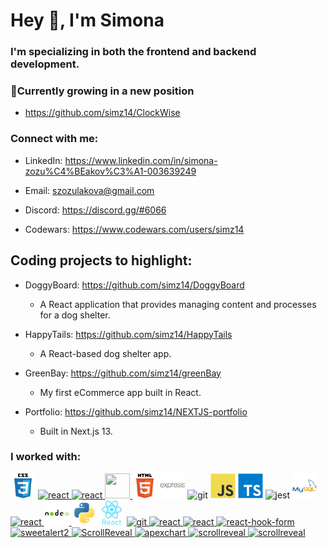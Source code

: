 <h1>Hey 👋, I'm Simona</h1>
<h3> I'm specializing in both the frontend and backend development.</h3>

<h3>🌱Currently growing in a new position</h3>

- https://github.com/simz14/ClockWise

<h3 align="left">Connect with me:</h3>

- LinkedIn: https://www.linkedin.com/in/simona-zozu%C4%BEakov%C3%A1-003639249

- Email: szozulakova@gmail.com

- Discord: https://discord.gg/#6066

- Codewars: https://www.codewars.com/users/simz14

<h2 align="left">Coding projects to highlight:</h2>

- DoggyBoard:  https://github.com/simz14/DoggyBoard
    - A React application that provides managing content and processes for a dog shelter.

- HappyTails: https://github.com/simz14/HappyTails
    - A React-based dog shelter app.

- GreenBay: https://github.com/simz14/greenBay
    - My first eCommerce app built in React.

- Portfolio: https://github.com/simz14/NEXTJS-portfolio
    - Built in Next.js 13.


<h3 align="left">I worked with:</h3>
<p align="left"> <a target="_blank" rel="noreferrer"> <img src="https://raw.githubusercontent.com/devicons/devicon/master/icons/css3/css3-original-wordmark.svg" alt="css3" width="40" height="40"/> </a> <a target="_blank" href="https://styled-components.com/" rel="noreferrer"> <img src="https://styled-components.com/logo.png" alt="react" width="40" height="40"/> </a><a target="_blank" href="https://tailwindcss.com/resources" rel="noreferrer"> <img src="https://static-00.iconduck.com/assets.00/file-type-tailwind-icon-512x307-l0anq79h.png" alt="react" width="60" height="40"/> </a> <a target="_blank" href="https://sass-lang.com/" rel="noreferrer"> <img src="https://sass-lang.com/assets/img/styleguide/seal-color-aef0354c.png" width="40" height="40"/> </a> <a  target="_blank" rel="noreferrer"> <img src="https://raw.githubusercontent.com/devicons/devicon/master/icons/html5/html5-original-wordmark.svg" alt="html5" width="40" height="40"/> </a> <a  target="_blank" rel="noreferrer"> <img src="https://raw.githubusercontent.com/devicons/devicon/master/icons/express/express-original-wordmark.svg" alt="express" width="40" height="40"/> </a> <a  target="_blank" rel="noreferrer"> <img src="https://www.vectorlogo.zone/logos/git-scm/git-scm-icon.svg" alt="git" width="40" height="40"/> </a>  <a  target="_blank" rel="noreferrer"> <img src="https://raw.githubusercontent.com/devicons/devicon/master/icons/javascript/javascript-original.svg" alt="javascript" width="40" height="40"/> </a>  <a target="_blank" rel="noreferrer"> <img src="https://raw.githubusercontent.com/devicons/devicon/master/icons/typescript/typescript-original.svg" alt="typescript" width="40" height="40"/> </a> <a  target="_blank" rel="noreferrer"> <img src="https://www.vectorlogo.zone/logos/jestjsio/jestjsio-icon.svg" alt="jest" width="40" height="40"/> </a> <a target="_blank" rel="noreferrer"> <img src="https://raw.githubusercontent.com/devicons/devicon/master/icons/mysql/mysql-original-wordmark.svg" alt="mysql" width="40" height="40"/> </a> <a target="_blank" href="https://sequelize.org/" rel="noreferrer"> <img src="https://cdn.freebiesupply.com/logos/large/2x/sequelize-logo-png-transparent.png" alt="react" width="40" height="40"/> </a>
 <a href="https://nodejs.org" target="_blank" rel="noreferrer"> <img src="https://raw.githubusercontent.com/devicons/devicon/master/icons/nodejs/nodejs-original-wordmark.svg" alt="nodejs" width="40" height="40"/> </a> <a target="_blank" rel="noreferrer"> <img src="https://raw.githubusercontent.com/devicons/devicon/master/icons/python/python-original.svg" alt="python" width="40" height="40"/> </a> <a target="_blank" rel="noreferrer"> <img src="https://raw.githubusercontent.com/devicons/devicon/master/icons/react/react-original-wordmark.svg" alt="react" width="40" height="40"/> </a> <a  target="_blank" href="https://nextjs.org/docs" rel="noreferrer"> <img src="https://www.svgrepo.com/show/354113/nextjs-icon.svg" alt="git" width="40" height="40"/> </a> <a target="_blank" href="https://mui.com/" rel="noreferrer"> <img src="https://mui.com/static/logo.png" alt="react" width="40" height="40"/> </a>
<a target="_blank" href="https://swiperjs.com/" rel="noreferrer"> <img src="https://cms-assets.tutsplus.com/uploads/users/780/posts/39427/image-upload/68747470733a2f2f6769746875622e7375726d6f6e2e6d652f696d616765732f636f6d6d6f6e2f7377697065722d6c6f676f2e737667.svg" alt="react" width="40" height="40"/> </a>
<a target="_blank" href="https://react-hook-form.com/" rel="noreferrer"> <img src="https://avatars.githubusercontent.com/u/53986236?s=280&v=4" alt="react-hook-form" width="40" height="40"/> </a>
<a target="_blank" href="https://sweetalert2.github.io/" rel="noreferrer"> <img src="https://raw.githubusercontent.com/sweetalert2/sweetalert2/master/assets/swal2-logo.png" alt="sweetalert2" width="80" height="40"/> </a> 
<a target="_blank" href="https://scrollrevealjs.org/" rel="noreferrer"> <img src="https://tinesoft.github.io/ngx-scrollreveal/assets/logo.svg" alt="ScrollReveal" width="40" height="40"/> </a> <a target="_blank" href="https://apexcharts.com/docs/installation/" rel="noreferrer"> <img src="https://camo.githubusercontent.com/5ee5535a3f7e5ba870272261173bf12f9e08a14b0e926291b0a31b751de595e3/68747470733a2f2f617065786368617274732e636f6d2f6d656469612f617065786368617274732d6c6f676f2e706e67" alt="apexchart" width="40" height="40"/> </a> <a target="_blank" href="https://www.framer.com/motion/" rel="noreferrer"> <img src="https://seeklogo.com/images/F/framer-motion-logo-DA1E33CAA1-seeklogo.com.png" alt="scrollreveal" width="40" height="40"/> <a target="_blank" href="https://storybook.js.org/" rel="noreferrer"> <img src="https://avatars.githubusercontent.com/u/22632046?s=280&v=4" alt="scrollreveal" width="40" height="40"/> </a> </a> </p>

